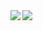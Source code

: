 <a href="https://github.com/anuraghazra/github-readme-stats">
  <img align="left" src="https://github-readme-stats.vercel.app/api?username=FujinoKeito&count_private=true&show_icons=true" />
</a>
<a href="https://github.com/anuraghazra/github-readme-stats">
  <img align="left" src="https://github-readme-stats.vercel.app/api/top-langs/?username=FujinoKeito" />
</a>
